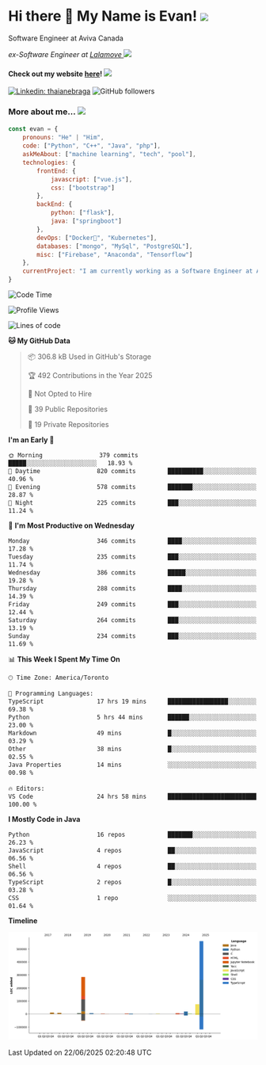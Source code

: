 <h1>Hi there 👋 My Name is Evan!   <img src="https://media.giphy.com/media/10GN73YGycPXQk/giphy.gif" width=50></h1>

<p> Software Engineer at Aviva Canada </p>

<p><em>ex-Software Engineer at <a href="https://www.lalamove.com/hongkong/zh/home">Lalamove </a><img src="https://media.giphy.com/media/HMSLfCl5BsXoQ/giphy.gif" width="60">
</em></p>

<h4>Check out my website <a href="https://hoyeechan.com/">here</a>! <img src="https://media.giphy.com/media/cuPm4p4pClZVC/giphy.gif" width=50></h4>

[![Linkedin: thaianebraga](https://img.shields.io/badge/-Evan-blue?style=flat-square&logo=Linkedin&logoColor=white&link=https://www.linkedin.com/in/ho-yee-chan/)](https://www.linkedin.com/in/ho-yee-chan/)
![GitHub followers](https://img.shields.io/github/followers/hyc121110?label=Follow&style=social)

<!--
**hyc121110/hyc121110** is a ✨ _special_ ✨ repository because its `README.md` (this file) appears on your GitHub profile.

Here are some ideas to get you started:

- 🔭 I’m currently working on ...
- 🌱 I’m currently learning ...
- 👯 I’m looking to collaborate on ...
- 🤔 I’m looking for help with ...
- 💬 Ask me about ...
- 📫 How to reach me: ...
- 😄 Pronouns: ...
- ⚡ Fun fact: ...
-->

<h3> More about me... <img src="https://media.giphy.com/media/Q94xQWspTUkShljj8P/giphy.gif" width=50> </h3>


```javascript
const evan = {
    pronouns: "He" | "Him",
    code: ["Python", "C++", "Java", "php"],
    askMeAbout: ["machine learning", "tech", "pool"],
    technologies: {
        frontEnd: {
            javascript: ["vue.js"],
            css: ["bootstrap"]
        },
        backEnd: {
            python: ["flask"],
            java: ["springboot"]
        },
        devOps: ["Docker🐳", "Kubernetes"],
        databases: ["mongo", "MySql", "PostgreSQL"],
        misc: ["Firebase", "Anaconda", "Tensorflow"]
    },
    currentProject: "I am currently working as a Software Engineer at Aviva Canada",
}
```


<!--START_SECTION:waka-->
![Code Time](http://img.shields.io/badge/Code%20Time-180%20hrs-blue)

![Profile Views](http://img.shields.io/badge/Profile%20Views-0-blue)

![Lines of code](https://img.shields.io/badge/From%20Hello%20World%20I%27ve%20Written-983.3%20thousand%20lines%20of%20code-blue)

**🐱 My GitHub Data** 

> 📦 306.8 kB Used in GitHub's Storage 
 > 
> 🏆 492 Contributions in the Year 2025
 > 
> 🚫 Not Opted to Hire
 > 
> 📜 39 Public Repositories 
 > 
> 🔑 19 Private Repositories 
 > 
**I'm an Early 🐤** 

```text
🌞 Morning                379 commits         █████░░░░░░░░░░░░░░░░░░░░   18.93 % 
🌆 Daytime                820 commits         ██████████░░░░░░░░░░░░░░░   40.96 % 
🌃 Evening                578 commits         ███████░░░░░░░░░░░░░░░░░░   28.87 % 
🌙 Night                  225 commits         ███░░░░░░░░░░░░░░░░░░░░░░   11.24 % 
```
📅 **I'm Most Productive on Wednesday** 

```text
Monday                   346 commits         ████░░░░░░░░░░░░░░░░░░░░░   17.28 % 
Tuesday                  235 commits         ███░░░░░░░░░░░░░░░░░░░░░░   11.74 % 
Wednesday                386 commits         █████░░░░░░░░░░░░░░░░░░░░   19.28 % 
Thursday                 288 commits         ████░░░░░░░░░░░░░░░░░░░░░   14.39 % 
Friday                   249 commits         ███░░░░░░░░░░░░░░░░░░░░░░   12.44 % 
Saturday                 264 commits         ███░░░░░░░░░░░░░░░░░░░░░░   13.19 % 
Sunday                   234 commits         ███░░░░░░░░░░░░░░░░░░░░░░   11.69 % 
```


📊 **This Week I Spent My Time On** 

```text
🕑︎ Time Zone: America/Toronto

💬 Programming Languages: 
TypeScript               17 hrs 19 mins      █████████████████░░░░░░░░   69.38 % 
Python                   5 hrs 44 mins       ██████░░░░░░░░░░░░░░░░░░░   23.00 % 
Markdown                 49 mins             █░░░░░░░░░░░░░░░░░░░░░░░░   03.29 % 
Other                    38 mins             █░░░░░░░░░░░░░░░░░░░░░░░░   02.55 % 
Java Properties          14 mins             ░░░░░░░░░░░░░░░░░░░░░░░░░   00.98 % 

🔥 Editors: 
VS Code                  24 hrs 58 mins      █████████████████████████   100.00 % 
```

**I Mostly Code in Java** 

```text
Python                   16 repos            ███████░░░░░░░░░░░░░░░░░░   26.23 % 
JavaScript               4 repos             ██░░░░░░░░░░░░░░░░░░░░░░░   06.56 % 
Shell                    4 repos             ██░░░░░░░░░░░░░░░░░░░░░░░   06.56 % 
TypeScript               2 repos             █░░░░░░░░░░░░░░░░░░░░░░░░   03.28 % 
CSS                      1 repo              ░░░░░░░░░░░░░░░░░░░░░░░░░   01.64 % 
```



**Timeline**

![Lines of Code chart](https://raw.githubusercontent.com/hyc121110/hyc121110/master/assets/bar_graph.png)


 Last Updated on 22/06/2025 02:20:48 UTC
<!--END_SECTION:waka-->
